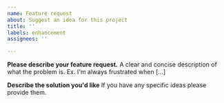 ```yaml
---
name: Feature request
about: Suggest an idea for this project
title: ''
labels: enhancement
assignees: ''

---
```


**Please describe your feature request.**
A clear and concise description of what the problem is. Ex. I'm always frustrated when [...]

**Describe the solution you'd like**
If you have any specific ideas please provide them.
